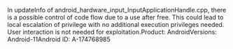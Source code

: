 In updateInfo of android_hardware_input_InputApplicationHandle.cpp, there is a possible control of code flow due to a use after free. This could lead to local escalation of privilege with no additional execution privileges needed. User interaction is not needed for exploitation.Product: AndroidVersions: Android-11Android ID: A-174768985